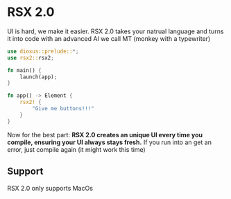 # RSX 2.0

UI is hard, we make it easier. RSX 2.0 takes your natrual language and turns it into code with an advanced AI we call MT (monkey with a typewriter)

```rust
use dioxus::prelude::*;
use rsx2::rsx2;

fn main() {
    launch(app);
}

fn app() -> Element {
    rsx2! {
        "Give me buttons!!!"
    }
}
```

Now for the best part: **RSX 2.0 creates an unique UI every time you compile, ensuring your UI always stays fresh.** If you run into an get an error, just compile again (it might work this time)

## Support

RSX 2.0 only supports MacOs

